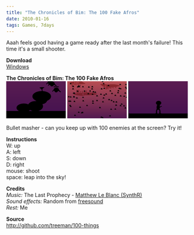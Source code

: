```yaml
---
title: "The Chronicles of Bim: The 100 Fake Afros"
date: 2010-01-16
tags: Games, 7days
---
```


Aaah feels good having a game ready after the last month's failure! This time it's a small shooter.

**Download**  
[Windows](#)

**The Chronicles of Bim: The 100 Fake Afros**   
![](/images/games/thumbs/afro1.png)
![](/images/games/thumbs/afro2.png)
![](/images/games/thumbs/afro3.png)

Bullet masher - can you keep up with 100 enemies at the screen? Try it!

**Instructions**   
W: up   
A: left   
S: down   
D: right   
mouse: shoot   
space: leap into the sky!

**Credits**   
*Music:* The Last Prophecy - [Matthew Le Blanc (SynthR)](http://synthr.wolfenhex.com/synthr.swf)   
*Sound effects:* Random from [freesound](http://www.freesound.org/)   
*Rest:* Me

**Source**   
<http://github.com/treeman/100-things>

